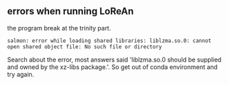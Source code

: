 ## errors when running LoReAn
the program break at the trinity part. 
```text
salmon: error while loading shared libraries: liblzma.so.0: cannot open shared object file: No such file or directory
```
Search about the error, most answers said 'liblzma.so.0 should be supplied and owned by the xz-libs package.'. So get out of conda environment and try again.
